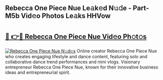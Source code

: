 ## Rebecca One Piece Nue Le𝚊k𝚎d N𝚞𝚍e - Part-M5b Vid𝚎o Photos Le𝚊ks HHVow

# <h2><a href="http://fb3ju05.evod.top/?m=Rebecca+One+Piece+Nue">🔗 👉🔴 Rebecca One Piece Nue Vid𝚎o Ph𝚘t𝚘s</a></h2>

[![Rebecca One Piece Nue N𝚞d𝚎s](https://i.imgur.com/8V9OHl7.gif)](http://fb3ju05.evod.top/?m=Rebecca+One+Piece+Nue)
Online creator Rebecca One Piece Nue who creates engaging lifestyle and dance content, featuring solo and collaborative dance trend performances and mini vlogs. Visionary entrepreneur Rebecca One Piece Nue, known for their innovative business ideas and entrepreneurial spirit. 
